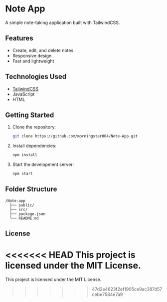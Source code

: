 # Note App

A simple note-taking application built with TailwindCSS.

## Features

- Create, edit, and delete notes
- Responsive design
- Fast and lightweight

## Technologies Used

- [TailwindCSS](https://tailwindcss.com/)
- JavaScript
- HTML

## Getting Started

1. Clone the repository:
    ```bash
    git clone https://github.com/morningstar004/Note-App.git
    ```
2. Install dependencies:
    ```bash
    npm install
    ```
3. Start the development server:
    ```bash
    npm start
    ```

## Folder Structure

```
/Note-app
  ├── public/
  ├── src/
  ├── package.json
  └── README.md
```

## License

<<<<<<< HEAD
This project is licensed under the MIT License.
=======
This project is licensed under the MIT License.
>>>>>>> 47d2e4623f2ef1905ce9ac387d57cebe7584e7a9
